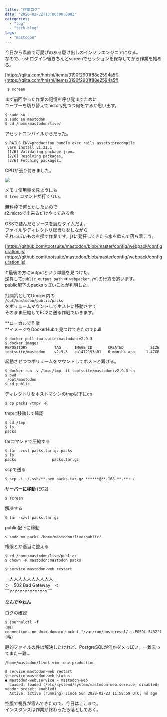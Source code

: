 ```yaml
---
title: "作業ログ"
date: "2020-02-22T13:00:00.000Z"
categories: 
  - "log"
  - "tech-blog"
tags: 
  - "mastodon"
---
```


今日から素直で可愛げのある駆け出しのインフラエンジニアになる。  
なので、sshログイン後きちんとscreenでセッションを保存してから作業を始める。

[https://qiita.com/hnishi/items/3190f2901f88e2594a5f](https://qiita.com/hnishi/items/3190f2901f88e2594a5f)

```
 $ screen
```

まず前回やった作業の記憶を呼び覚ますために  
ユーザーを切り替えてhistory見つつ何をするか思い出す。

```
$ sudo su -
$ sudo su mastodon
$ cd /home/mastodon/live/
```

アセットコンパイルからだった。

```
$ RAILS_ENV=production bundle exec rails assets:precompile
 yarn install v1.21.1
 [1/6] Validating package.json…
 [2/6] Resolving packages…
 [3/6] Fetching packages…
```

CPUが張り付きました。

![](/images/スクリーンショット-2020-02-23-18.08.27.png)

メモリ使用量を見ようにも  
`$ free` コマンドが打てない。

無料枠で何とかしたいので  
t2.microで出来るだけやってみる😢

OSSで詰んだらソースを読むタイムだよ。  
ファイルやディレクトリ総当りをしながら  
それっぽいものを探す作業です。jsに発狂してきたら水を飲んで落ち着こう。

[https://github.com/tootsuite/mastodon/blob/master/config/webpack/configuration.js](https://github.com/tootsuite/mastodon/blob/master/config/webpack/configuration.js)

↑最後の方にoutputという単語を見つけた。  
逆算して`public_output_path` => `webpacker.yml`の行方を追います。  
public配下のpacksっぽいことが判明した。

打開策としてDocker内の  
`/opt/mastodon/public/packs`  
をボリュームマウントしてホストに移動させて  
そのまま圧縮してEC2に送る作戦でいきます。

**ローカルで作業  
**イメージをDockerHubで見つけてきたのでpull

```
$ docker pull tootsuite/mastodon:v2.9.3
$ docker images
REPOSITORY            TAG      IMAGE ID       CREATED            SIZE
tootsuite/mastodon    v2.9.3   ca1472193a01   6 months ago     1.47GB
```

起動させつつボリュームをマウントしてホストと繋げる。

```
$ docker run -v /tmp:/tmp -it tootsuite/mastodon:v2.9.3 sh
$ pwd
 /opt/mastodon
$ cd public
```

ディレクトリをホストマシンのtmp以下にcp

```
$ cp packs /tmp/ -R
```

tmpに移動して確認

```
$ cd /tmp
$ ls
packs
```

tarコマンドで圧縮する

```
$ tar -zcvf packs.tar.gz packs
$ ls
packs                packs.tar.gz
```

scpで送る

```
$ scp -i ~/.ssh/**.pem packs.tar.gz ******@**.168.**.**:~/
```

**サーバーに移動** (EC2)

```
$ screen
```

解凍する

```
$ tar -xzvf packs.tar.gz
```

public配下に移動

```
$ sudo mv packs /home/mastodon/live/public/
```

権限とか適当に整える

```
$ cd /home/mastodon/live/public/
$ chown -R mastodon:mastodon packs
```

```
$ service mastodon-web restart
```

＿人人人人人人人人人人＿  
＞　502 Bad Gateway　＜  
￣Y^Y^Y^Y^Y^Y^Y^Y￣

**なんでやねん**

ログの確認

```
$ journalctl -f
(略)
connections on Unix domain socket "/var/run/postgresql/.s.PGSQL.5432"?
(略)
```

静的ファイルの件は解決したけれど、PostgreSQLが何かダメっぽい。一難去ってまた一難…

```
/home/mastodon/live$ vim .env.production
```

```
$ service mastodon-web restart
$ service mastodon-web status
● mastodon-web.service - mastodon-web
  Loaded: loaded (/etc/systemd/system/mastodon-web.service; disabled; vendor preset: enabled)
  Active: active (running) since Sun 2020-02-23 11:58:59 UTC; 4s ago
```

空腹で視界が霞んできたので、今日はここまで。  
インスタンスは作業が終わったら落としておく。
